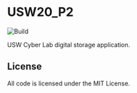 # USW20_P2

![Build](https://github.com/gryffyn/USW20_P2/workflows/Build/badge.svg)

USW Cyber Lab digital storage application.

## License

All code is licensed under the MIT License.
